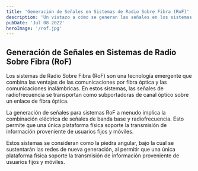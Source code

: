 ```yaml
---
title: 'Generación de Señales en Sistemas de Radio Sobre Fibra (RoF)'
description: 'Un vistazo a cómo se generan las señales en los sistemas de radio sobre fibra.'
pubDate: 'Jul 08 2022'
heroImage: '/rof.jpg'
---
```


## Generación de Señales en Sistemas de Radio Sobre Fibra (RoF)

Los sistemas de Radio Sobre Fibra (RoF) son una tecnología emergente que combina las ventajas de las comunicaciones por fibra óptica y las comunicaciones inalámbricas. En estos sistemas, las señales de radiofrecuencia se transportan como subportadoras de canal óptico sobre un enlace de fibra óptica.

La generación de señales para sistemas RoF a menudo implica la combinación eléctrica de señales de banda base y radiofrecuencia. Esto permite que una única plataforma física soporte la transmisión de información proveniente de usuarios fijos y móviles.

Estos sistemas se consideran como la piedra angular, bajo la cual se sustentarán las redes de nueva generación, al permitir que una única plataforma física soporte la transmisión de información proveniente de usuarios fijos y móviles.
